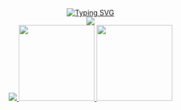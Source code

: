 <div align="center">
<a href="https://git.io/typing-svg"><img src="https://readme-typing-svg.demolab.com?font=&weight=500&size=27&duration=700&pause=2000&color=DF0F5A&background=FFFFFF00&width=480&height=63&lines=%E7%A7%81%E3%81%AF%E4%B8%80%E9%9B%AA%E3%81%A7%E3%81%99%E3%80%82;%E4%B8%80%E9%9B%AA%E3%81%AF%E3%80%8C%E3%81%8B%E3%81%9A%E3%82%86%E3%81%8D%E3%80%8D%E3%81%A8%E8%A8%80%E3%81%86%E8%AA%AD%E3%81%BF%E6%96%B9%E3%81%A7%E3%81%99%E3%80%82" alt="Typing SVG"/></div>
<div align="center">
  <img src= "https://www.codewars.com/users/kazuyuki/badges/small">
</div>
<div align="center">
  <img src="https://quotes-github-readme.vercel.app/api?type=horizontal&theme=algolia&quote=夢がなかったですから、生活が無理でした。&author=一雪"/>
  <img src= "https://github-readme-stats.vercel.app/api/top-langs/?username=kazuyuki07" height="150"/>
  <img src= "https://github-readme-stats.vercel.app/api?username=kazuyuki07&show_icons=true&theme=merko" height="150"/>
</div>
